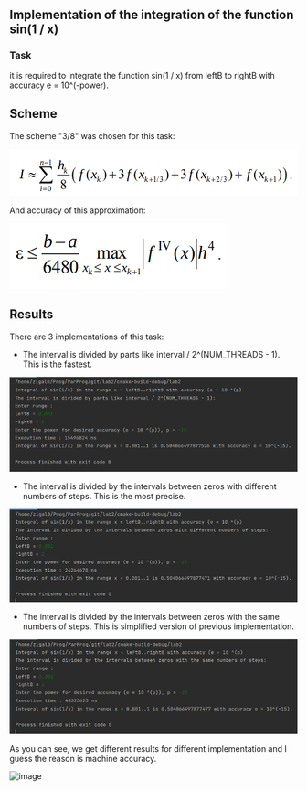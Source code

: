 ## Implementation of the integration of the function sin(1 / x)
### Task
it is required to integrate the function sin(1 / x) from leftB to rightB with accuracy e = 10^(-power).

## Scheme
The scheme "3/8" was chosen for this task:

![](https://github.com/zigal0/MPI/blob/main/lab2/results/scheme.png)
 
 And accuracy of this approximation:
 
 ![](https://github.com/zigal0/MPI/blob/main/lab2/results/accuracy.png)
 
 ## Results
 There are 3 implementations of this task:
 * The interval is divided by parts like interval / 2^(NUM_THREADS - 1). This is the fastest.

 ![](https://github.com/zigal0/MPI/blob/main/lab2/results/integral1.png)
 
 * The interval is divided by the intervals between zeros with different numbers of steps. This is the most precise.

 ![](https://github.com/zigal0/MPI/blob/main/lab2/results/integral2.png)
 
 * The interval is divided by the intervals between zeros with the same numbers of steps. This is simplified version of previous implementation.

 ![](https://github.com/zigal0/MPI/blob/main/lab2/results/integral3.png)
 
 As you can see, we get different results for different implementation and I guess the reason is machine accuracy.
 
 ![image](https://user-images.githubusercontent.com/43552875/115744180-0095ae80-a39b-11eb-9322-118fc35017cd.png)
